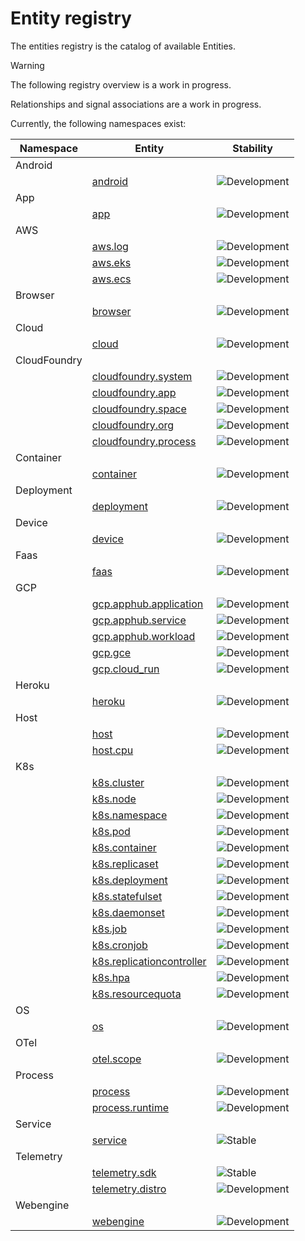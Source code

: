 <!--- Hugo front matter used to generate the website version of this page:
linkTitle: Entity Registry
weight: -2
auto_gen: below
--->

<!-- NOTE: THIS FILE IS AUTOGENERATED. DO NOT EDIT BY HAND. -->
<!-- see templates/registry/markdown/entity_readme.md.j2 -->

# Entity registry

The entities registry is the catalog of available Entities. 

> [!WARNING]
>
> The following registry overview is a work in progress.
>
> Relationships and signal associations are a work in progress.

Currently, the following namespaces exist:
<table>
<thead>
<tr>
  <th>Namespace</th>
  <th>Entity</th>
  <th>Stability</th>
</tr>
</thead>
<tbody>
<tr>
<td>Android</td><td></td><td></td>
</tr><tr>
  <td></td>
  <td><a href="android.md#android">android</a></td>
  <td><img src="https://img.shields.io/badge/-development-blue" alt="Development"/></td>
</tr><tr>
<td>App</td><td></td><td></td>
</tr><tr>
  <td></td>
  <td><a href="app.md#app">app</a></td>
  <td><img src="https://img.shields.io/badge/-development-blue" alt="Development"/></td>
</tr><tr>
<td>AWS</td><td></td><td></td>
</tr><tr>
  <td></td>
  <td><a href="aws.md#aws-log">aws.log</a></td>
  <td><img src="https://img.shields.io/badge/-development-blue" alt="Development"/></td>
</tr><tr>
  <td></td>
  <td><a href="aws.md#aws-eks">aws.eks</a></td>
  <td><img src="https://img.shields.io/badge/-development-blue" alt="Development"/></td>
</tr><tr>
  <td></td>
  <td><a href="aws.md#aws-ecs">aws.ecs</a></td>
  <td><img src="https://img.shields.io/badge/-development-blue" alt="Development"/></td>
</tr><tr>
<td>Browser</td><td></td><td></td>
</tr><tr>
  <td></td>
  <td><a href="browser.md#browser">browser</a></td>
  <td><img src="https://img.shields.io/badge/-development-blue" alt="Development"/></td>
</tr><tr>
<td>Cloud</td><td></td><td></td>
</tr><tr>
  <td></td>
  <td><a href="cloud.md#cloud">cloud</a></td>
  <td><img src="https://img.shields.io/badge/-development-blue" alt="Development"/></td>
</tr><tr>
<td>CloudFoundry</td><td></td><td></td>
</tr><tr>
  <td></td>
  <td><a href="cloudfoundry.md#cloudfoundry-system">cloudfoundry.system</a></td>
  <td><img src="https://img.shields.io/badge/-development-blue" alt="Development"/></td>
</tr><tr>
  <td></td>
  <td><a href="cloudfoundry.md#cloudfoundry-app">cloudfoundry.app</a></td>
  <td><img src="https://img.shields.io/badge/-development-blue" alt="Development"/></td>
</tr><tr>
  <td></td>
  <td><a href="cloudfoundry.md#cloudfoundry-space">cloudfoundry.space</a></td>
  <td><img src="https://img.shields.io/badge/-development-blue" alt="Development"/></td>
</tr><tr>
  <td></td>
  <td><a href="cloudfoundry.md#cloudfoundry-org">cloudfoundry.org</a></td>
  <td><img src="https://img.shields.io/badge/-development-blue" alt="Development"/></td>
</tr><tr>
  <td></td>
  <td><a href="cloudfoundry.md#cloudfoundry-process">cloudfoundry.process</a></td>
  <td><img src="https://img.shields.io/badge/-development-blue" alt="Development"/></td>
</tr><tr>
<td>Container</td><td></td><td></td>
</tr><tr>
  <td></td>
  <td><a href="container.md#container">container</a></td>
  <td><img src="https://img.shields.io/badge/-development-blue" alt="Development"/></td>
</tr><tr>
<td>Deployment</td><td></td><td></td>
</tr><tr>
  <td></td>
  <td><a href="deployment.md#deployment">deployment</a></td>
  <td><img src="https://img.shields.io/badge/-development-blue" alt="Development"/></td>
</tr><tr>
<td>Device</td><td></td><td></td>
</tr><tr>
  <td></td>
  <td><a href="device.md#device">device</a></td>
  <td><img src="https://img.shields.io/badge/-development-blue" alt="Development"/></td>
</tr><tr>
<td>Faas</td><td></td><td></td>
</tr><tr>
  <td></td>
  <td><a href="faas.md#faas">faas</a></td>
  <td><img src="https://img.shields.io/badge/-development-blue" alt="Development"/></td>
</tr><tr>
<td>GCP</td><td></td><td></td>
</tr><tr>
  <td></td>
  <td><a href="gcp.md#gcp-apphub-application">gcp.apphub.application</a></td>
  <td><img src="https://img.shields.io/badge/-development-blue" alt="Development"/></td>
</tr><tr>
  <td></td>
  <td><a href="gcp.md#gcp-apphub-service">gcp.apphub.service</a></td>
  <td><img src="https://img.shields.io/badge/-development-blue" alt="Development"/></td>
</tr><tr>
  <td></td>
  <td><a href="gcp.md#gcp-apphub-workload">gcp.apphub.workload</a></td>
  <td><img src="https://img.shields.io/badge/-development-blue" alt="Development"/></td>
</tr><tr>
  <td></td>
  <td><a href="gcp.md#gcp-gce">gcp.gce</a></td>
  <td><img src="https://img.shields.io/badge/-development-blue" alt="Development"/></td>
</tr><tr>
  <td></td>
  <td><a href="gcp.md#gcp-cloud-run">gcp.cloud_run</a></td>
  <td><img src="https://img.shields.io/badge/-development-blue" alt="Development"/></td>
</tr><tr>
<td>Heroku</td><td></td><td></td>
</tr><tr>
  <td></td>
  <td><a href="heroku.md#heroku">heroku</a></td>
  <td><img src="https://img.shields.io/badge/-development-blue" alt="Development"/></td>
</tr><tr>
<td>Host</td><td></td><td></td>
</tr><tr>
  <td></td>
  <td><a href="host.md#host">host</a></td>
  <td><img src="https://img.shields.io/badge/-development-blue" alt="Development"/></td>
</tr><tr>
  <td></td>
  <td><a href="host.md#host-cpu">host.cpu</a></td>
  <td><img src="https://img.shields.io/badge/-development-blue" alt="Development"/></td>
</tr><tr>
<td>K8s</td><td></td><td></td>
</tr><tr>
  <td></td>
  <td><a href="k8s.md#k8s-cluster">k8s.cluster</a></td>
  <td><img src="https://img.shields.io/badge/-development-blue" alt="Development"/></td>
</tr><tr>
  <td></td>
  <td><a href="k8s.md#k8s-node">k8s.node</a></td>
  <td><img src="https://img.shields.io/badge/-development-blue" alt="Development"/></td>
</tr><tr>
  <td></td>
  <td><a href="k8s.md#k8s-namespace">k8s.namespace</a></td>
  <td><img src="https://img.shields.io/badge/-development-blue" alt="Development"/></td>
</tr><tr>
  <td></td>
  <td><a href="k8s.md#k8s-pod">k8s.pod</a></td>
  <td><img src="https://img.shields.io/badge/-development-blue" alt="Development"/></td>
</tr><tr>
  <td></td>
  <td><a href="k8s.md#k8s-container">k8s.container</a></td>
  <td><img src="https://img.shields.io/badge/-development-blue" alt="Development"/></td>
</tr><tr>
  <td></td>
  <td><a href="k8s.md#k8s-replicaset">k8s.replicaset</a></td>
  <td><img src="https://img.shields.io/badge/-development-blue" alt="Development"/></td>
</tr><tr>
  <td></td>
  <td><a href="k8s.md#k8s-deployment">k8s.deployment</a></td>
  <td><img src="https://img.shields.io/badge/-development-blue" alt="Development"/></td>
</tr><tr>
  <td></td>
  <td><a href="k8s.md#k8s-statefulset">k8s.statefulset</a></td>
  <td><img src="https://img.shields.io/badge/-development-blue" alt="Development"/></td>
</tr><tr>
  <td></td>
  <td><a href="k8s.md#k8s-daemonset">k8s.daemonset</a></td>
  <td><img src="https://img.shields.io/badge/-development-blue" alt="Development"/></td>
</tr><tr>
  <td></td>
  <td><a href="k8s.md#k8s-job">k8s.job</a></td>
  <td><img src="https://img.shields.io/badge/-development-blue" alt="Development"/></td>
</tr><tr>
  <td></td>
  <td><a href="k8s.md#k8s-cronjob">k8s.cronjob</a></td>
  <td><img src="https://img.shields.io/badge/-development-blue" alt="Development"/></td>
</tr><tr>
  <td></td>
  <td><a href="k8s.md#k8s-replicationcontroller">k8s.replicationcontroller</a></td>
  <td><img src="https://img.shields.io/badge/-development-blue" alt="Development"/></td>
</tr><tr>
  <td></td>
  <td><a href="k8s.md#k8s-hpa">k8s.hpa</a></td>
  <td><img src="https://img.shields.io/badge/-development-blue" alt="Development"/></td>
</tr><tr>
  <td></td>
  <td><a href="k8s.md#k8s-resourcequota">k8s.resourcequota</a></td>
  <td><img src="https://img.shields.io/badge/-development-blue" alt="Development"/></td>
</tr><tr>
<td>OS</td><td></td><td></td>
</tr><tr>
  <td></td>
  <td><a href="os.md#os">os</a></td>
  <td><img src="https://img.shields.io/badge/-development-blue" alt="Development"/></td>
</tr><tr>
<td>OTel</td><td></td><td></td>
</tr><tr>
  <td></td>
  <td><a href="otel.md#otel-scope">otel.scope</a></td>
  <td><img src="https://img.shields.io/badge/-development-blue" alt="Development"/></td>
</tr><tr>
<td>Process</td><td></td><td></td>
</tr><tr>
  <td></td>
  <td><a href="process.md#process">process</a></td>
  <td><img src="https://img.shields.io/badge/-development-blue" alt="Development"/></td>
</tr><tr>
  <td></td>
  <td><a href="process.md#process-runtime">process.runtime</a></td>
  <td><img src="https://img.shields.io/badge/-development-blue" alt="Development"/></td>
</tr><tr>
<td>Service</td><td></td><td></td>
</tr><tr>
  <td></td>
  <td><a href="service.md#service">service</a></td>
  <td><img src="https://img.shields.io/badge/-stable-lightgreen" alt="Stable"/></td>
</tr><tr>
<td>Telemetry</td><td></td><td></td>
</tr><tr>
  <td></td>
  <td><a href="telemetry.md#telemetry-sdk">telemetry.sdk</a></td>
  <td><img src="https://img.shields.io/badge/-stable-lightgreen" alt="Stable"/></td>
</tr><tr>
  <td></td>
  <td><a href="telemetry.md#telemetry-distro">telemetry.distro</a></td>
  <td><img src="https://img.shields.io/badge/-development-blue" alt="Development"/></td>
</tr><tr>
<td>Webengine</td><td></td><td></td>
</tr><tr>
  <td></td>
  <td><a href="webengine.md#webengine">webengine</a></td>
  <td><img src="https://img.shields.io/badge/-development-blue" alt="Development"/></td>
</tr>
</tbody>
</table>